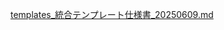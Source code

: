 [templates_統合テンプレート仕様書_20250609.md](https://github.com/user-attachments/files/20683008/templates_._20250609.md)
